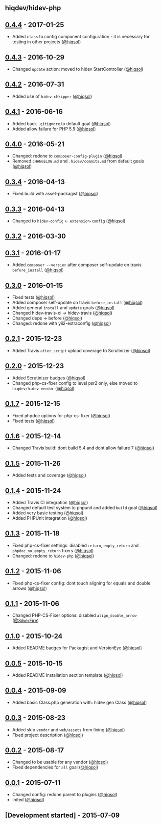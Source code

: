 hiqdev/hidev-php
----------------

## [0.4.4] - 2017-01-25

- Added `class` to config component configuration - it is necessary for testing in other projects ([@hiqsol])

## [0.4.3] - 2016-10-29

- Changed `update` action: moved to hidev StartController ([@hiqsol])

## [0.4.2] - 2016-07-31

- Added use of `hidev-chkipper` ([@hiqsol])

## [0.4.1] - 2016-06-16

- Added back `.gitignore` to default goal ([@hiqsol])
- Added allow failure for PHP 5.5 ([@hiqsol])

## [0.4.0] - 2016-05-21

- Changed: redone to `composer-config-plugin` ([@hiqsol])
- Removed `CHANGELOG.md` and `.hidev/commits.md` from default goals ([@hiqsol])

## [0.3.4] - 2016-04-13

- Fixed build with asset-packagist ([@hiqsol])

## [0.3.3] - 2016-04-13

- Changed to `hidev-config` <- `extension-config` ([@hiqsol])

## [0.3.2] - 2016-03-30

## [0.3.1] - 2016-01-17

- Added `composer --version` after composer self-update on travis `before_install` ([@hiqsol])

## [0.3.0] - 2016-01-15

- Fixed tests ([@hiqsol])
- Added composer self-update on travis `before_install` ([@hiqsol])
- Added general `install` and `update` goals ([@hiqsol])
- Changed hidev-travis-ci -> hidev-travis ([@hiqsol])
- Changed deps -> before ([@hiqsol])
- Changed: redone with yii2-extraconfig ([@hiqsol])

## [0.2.1] - 2015-12-23

- Added Travis `after_script` upload coverage to Scrutinizer ([@hiqsol])

## [0.2.0] - 2015-12-23

- Added Scrutinizer badges ([@hiqsol])
- Changed php-cs-fixer config to level psr2 only, else moved to `hiqdev/hidev-vendor` ([@hiqsol])

## [0.1.7] - 2015-12-15

- Fixed phpdoc options for php-cs-fixer ([@hiqsol])
- Fixed tests ([@hiqsol])

## [0.1.6] - 2015-12-14

- Changed Travis build: dont build 5.4 and dont allow failure 7 ([@hiqsol])

## [0.1.5] - 2015-11-26

- Added tests and coverage ([@hiqsol])

## [0.1.4] - 2015-11-24

- Added Travis CI integration ([@hiqsol])
- Changed default test system to phpunit and added `build` goal ([@hiqsol])
- Added very basic testing ([@hiqsol])
- Added PHPUnit integration ([@hiqsol])

## [0.1.3] - 2015-11-18

- Fixed php-cs-fixer settings: disabled `return`, `empty_return` and `phpdoc_no_empty_return` fixers ([@hiqsol])
- Changed: redone to `hidev-php` ([@hiqsol])

## [0.1.2] - 2015-11-06

- Fixed php-cs-fixer config: dont touch aligning for equals and double arrows ([@hiqsol])

## [0.1.1] - 2015-11-06

- Changed PHP-CS-Fixer options: disabled `align_double_arrow` ([@SilverFire])

## [0.1.0] - 2015-10-24

- Added README badges for Packagist and VersionEye ([@hiqsol])

## [0.0.5] - 2015-10-15

- Added README Installation section template ([@hiqsol])

## [0.0.4] - 2015-09-09

- Added basic Class.php generation with: hidev gen Class ([@hiqsol])

## [0.0.3] - 2015-08-23

- Added skip `vendor` and `web/assets` from fixing ([@hiqsol])
- Fixed project description ([@hiqsol])

## [0.0.2] - 2015-08-17

- Changed to be usable for any vendor ([@hiqsol])
- Fixed dependencies for `all` goal ([@hiqsol])

## [0.0.1] - 2015-07-11

- Changed config: redone parent to plugins ([@hiqsol])
- Inited ([@hiqsol])

## [Development started] - 2015-07-09

[@hiqsol]: https://github.com/hiqsol
[sol@hiqdev.com]: https://github.com/hiqsol
[@SilverFire]: https://github.com/SilverFire
[d.naumenko.a@gmail.com]: https://github.com/SilverFire
[@tafid]: https://github.com/tafid
[andreyklochok@gmail.com]: https://github.com/tafid
[@BladeRoot]: https://github.com/BladeRoot
[bladeroot@gmail.com]: https://github.com/BladeRoot
[Under development]: https://github.com/hiqdev/hidev-php/compare/0.4.3...HEAD
[0.4.3]: https://github.com/hiqdev/hidev-php/compare/0.4.2...0.4.3
[0.4.2]: https://github.com/hiqdev/hidev-php/compare/0.4.1...0.4.2
[0.4.1]: https://github.com/hiqdev/hidev-php/compare/0.4.0...0.4.1
[0.4.0]: https://github.com/hiqdev/hidev-php/compare/0.3.4...0.4.0
[0.3.4]: https://github.com/hiqdev/hidev-php/compare/0.3.3...0.3.4
[0.3.3]: https://github.com/hiqdev/hidev-php/compare/0.3.2...0.3.3
[0.3.2]: https://github.com/hiqdev/hidev-php/compare/0.3.1...0.3.2
[0.3.1]: https://github.com/hiqdev/hidev-php/compare/0.3.0...0.3.1
[0.3.0]: https://github.com/hiqdev/hidev-php/compare/0.2.1...0.3.0
[0.2.1]: https://github.com/hiqdev/hidev-php/compare/0.2.0...0.2.1
[0.2.0]: https://github.com/hiqdev/hidev-php/compare/0.1.7...0.2.0
[0.1.7]: https://github.com/hiqdev/hidev-php/compare/0.1.6...0.1.7
[0.1.6]: https://github.com/hiqdev/hidev-php/compare/0.1.5...0.1.6
[0.1.5]: https://github.com/hiqdev/hidev-php/compare/0.1.4...0.1.5
[0.1.4]: https://github.com/hiqdev/hidev-php/compare/0.1.3...0.1.4
[0.1.3]: https://github.com/hiqdev/hidev-php/compare/0.1.2...0.1.3
[0.1.2]: https://github.com/hiqdev/hidev-php/compare/0.1.1...0.1.2
[0.1.1]: https://github.com/hiqdev/hidev-php/compare/0.1.0...0.1.1
[0.1.0]: https://github.com/hiqdev/hidev-php/compare/0.0.5...0.1.0
[0.0.5]: https://github.com/hiqdev/hidev-php/compare/0.0.4...0.0.5
[0.0.4]: https://github.com/hiqdev/hidev-php/compare/0.0.3...0.0.4
[0.0.3]: https://github.com/hiqdev/hidev-php/compare/0.0.2...0.0.3
[0.0.2]: https://github.com/hiqdev/hidev-php/compare/0.0.1...0.0.2
[0.0.1]: https://github.com/hiqdev/hidev-php/releases/tag/0.0.1
[0.4.4]: https://github.com/hiqdev/hidev-php/compare/0.4.3...0.4.4
